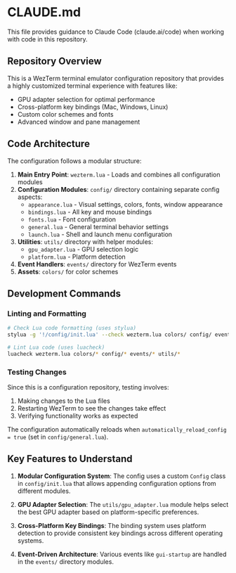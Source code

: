 # CLAUDE.md

This file provides guidance to Claude Code (claude.ai/code) when working with code in this repository.

## Repository Overview

This is a WezTerm terminal emulator configuration repository that provides a highly customized terminal experience with features like:
- GPU adapter selection for optimal performance
- Cross-platform key bindings (Mac, Windows, Linux)
- Custom color schemes and fonts
- Advanced window and pane management

## Code Architecture

The configuration follows a modular structure:

1. **Main Entry Point**: `wezterm.lua` - Loads and combines all configuration modules
2. **Configuration Modules**: `config/` directory containing separate config aspects:
   - `appearance.lua` - Visual settings, colors, fonts, window appearance
   - `bindings.lua` - All key and mouse bindings
   - `fonts.lua` - Font configuration
   - `general.lua` - General terminal behavior settings
   - `launch.lua` - Shell and launch menu configuration
3. **Utilities**: `utils/` directory with helper modules:
   - `gpu_adapter.lua` - GPU selection logic
   - `platform.lua` - Platform detection
4. **Event Handlers**: `events/` directory for WezTerm events
5. **Assets**: `colors/` for color schemes

## Development Commands

### Linting and Formatting
```bash
# Check Lua code formatting (uses stylua)
stylua -g '!/config/init.lua' --check wezterm.lua colors/ config/ events/ utils/

# Lint Lua code (uses luacheck)
luacheck wezterm.lua colors/* config/* events/* utils/*
```

### Testing Changes
Since this is a configuration repository, testing involves:
1. Making changes to the Lua files
2. Restarting WezTerm to see the changes take effect
3. Verifying functionality works as expected

The configuration automatically reloads when `automatically_reload_config = true` (set in `config/general.lua`).

## Key Features to Understand

1. **Modular Configuration System**: The config uses a custom `Config` class in `config/init.lua` that allows appending configuration options from different modules.

2. **GPU Adapter Selection**: The `utils/gpu_adapter.lua` module helps select the best GPU adapter based on platform-specific preferences.

3. **Cross-Platform Key Bindings**: The binding system uses platform detection to provide consistent key bindings across different operating systems.

4. **Event-Driven Architecture**: Various events like `gui-startup` are handled in the `events/` directory modules.
